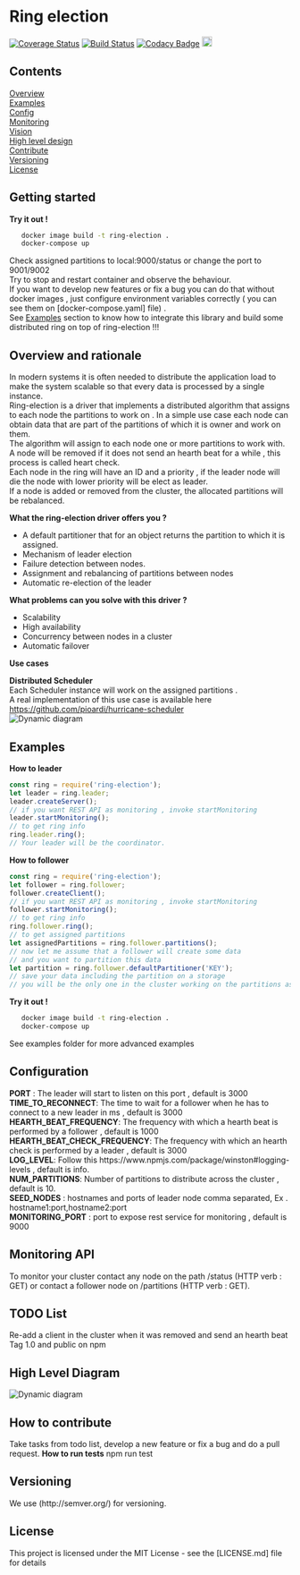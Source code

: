 # Ring election
[![Coverage Status](https://coveralls.io/repos/github/pioardi/ring-election/badge.svg?branch=master)](https://coveralls.io/github/pioardi/ring-election?branch=master)
[![Build Status](https://travis-ci.org/pioardi/ring-election.svg?branch=master)](https://travis-ci.org/pioardi/ring-election)
[![Codacy Badge](https://api.codacy.com/project/badge/Grade/9eaceda32d104341879e3ece48595d1b)](https://www.codacy.com/app/alessandroardizio94/ring-election?utm_source=github.com&amp;utm_medium=referral&amp;utm_content=pioardi/ring-election&amp;utm_campaign=Badge_Grade)
<a href="https://badge.fury.io/js/ring-election"><img src="https://badge.fury.io/js/ring-election.svg" alt="npm version" height="18"></a>

<h2>Contents</h2>
<a href="#overview">Overview</a><br>
<a href="#examples">Examples </><br>
<a href="#config">Config</a><br>
<a href="#monitoring">Monitoring</a><br>
<a href="#todo">Vision</a><br>
<a href="#hld">High level design</a><br>
<a href="#contribute">Contribute</a><br>
<a href="#versioning">Versioning</a><br>
<a href="#license">License</a><br>


<h2 id="gs">Getting started</h2>
<strong> Try it out ! </strong>

```bash
   docker image build -t ring-election .
   docker-compose up
```
Check assigned partitions to local:9000/status or change the port to 9001/9002 <br>
Try to stop and restart container and observe the behaviour.<br>
If you want to develop new features or fix a bug you can do that without docker images , just configure environment variables correctly ( you can see them on [docker-compose.yaml] file) . <br>
See <a href="#examples">Examples</a> section to know how to integrate this library and build some distributed ring on top of ring-election !!! <br>

<h2 id="overview">Overview and rationale</h2>
In modern systems it is often needed to distribute the application load to make the system scalable so that every data is processed by a single instance. <br>
Ring-election is a driver that implements a distributed algorithm that assigns to each node the partitions to work on .
In a simple use case each node can obtain data that are part of the partitions of which it is owner and work on them. <br>
The algorithm will assign to each node one or more partitions to work with.<br>
A node will be removed if it does not send an hearth beat for a while , this process is called heart check.<br>
Each node in the ring will have an ID and a priority , if the leader node will die the node with lower priority will be elect as leader. <br>
If a node is added or removed from the cluster, the allocated partitions will be rebalanced.

<strong>What the ring-election driver offers you ?</strong><br>

- A default partitioner that for an object returns the partition to which it is assigned.<br>
- Mechanism of leader election<br>
- Failure detection between nodes.<br>
- Assignment and rebalancing of partitions between nodes<br>
- Automatic re-election of the leader<br>

<strong>What problems can you solve with this driver ?</strong><br>
- Scalability<br>
- High availability<br>
- Concurrency between nodes in a cluster<br>
- Automatic failover<br>

<strong>Use cases</strong>

<strong>Distributed Scheduler</strong><br>
Each Scheduler instance will work on the assigned partitions .<br>
A real implementation of this use case is available here https://github.com/pioardi/hurricane-scheduler <br>
![Dynamic diagram](doc/Ring-Scheduler-Use-Case.jpg)


<h2>Examples</h2>
<strong>How to leader</strong><br>

```javascript
const ring = require('ring-election');
let leader = ring.leader;
leader.createServer();
// if you want REST API as monitoring , invoke startMonitoring
leader.startMonitoring();
// to get ring info
ring.leader.ring();
// Your leader will be the coordinator.
```
<strong>How to follower</strong><br>

```javascript
const ring = require('ring-election');
let follower = ring.follower;
follower.createClient();
// if you want REST API as monitoring , invoke startMonitoring
follower.startMonitoring();
// to get ring info
ring.follower.ring();
// to get assigned partitions
let assignedPartitions = ring.follower.partitions();
// now let me assume that a follower will create some data
// and you want to partition this data
let partition = ring.follower.defaultPartitioner('KEY');
// save your data including the partition on a storage
// you will be the only one in the cluster working on the partitions assigned to you.
```

<strong> Try it out ! </strong>
```bash
   docker image build -t ring-election .
   docker-compose up
```

 
See examples folder for more advanced examples



<h2 id="config"> Configuration </h2>
 <strong>PORT</strong> : The leader will start to listen on this port , default is 3000 <br>
  <strong>TIME_TO_RECONNECT</strong>: The time to wait for a follower when he has to connect to a new leader in ms , default is 3000 <br>
  <strong>HEARTH_BEAT_FREQUENCY</strong>: The frequency with which a hearth beat is performed by a follower , default is 1000 <br>
  <strong>HEARTH_BEAT_CHECK_FREQUENCY</strong>: The frequency with which an hearth check is performed by a leader , default is 3000 <br>
  <strong>LOG_LEVEL</strong>: Follow this https://www.npmjs.com/package/winston#logging-levels , default is info.<br>
  <strong>NUM_PARTITIONS</strong>: Number of partitions to distribute across the cluster , default is 10. <br>
  <strong>SEED_NODES</strong> : hostnames and ports of leader node comma separated, Ex . hostname1:port,hostname2:port <br>
  <strong>MONITORING_PORT</strong> : port to expose rest service for monitoring , default is 9000<br>

<h2 id="monitoring"> Monitoring API </h2>
To monitor your cluster contact any node on the path /status (HTTP verb :  GET) or contact a follower node on /partitions (HTTP verb :  GET). <br>


<h2 id="todo">TODO List </h2>
Re-add a client in the cluster when it was removed and send an hearth beat <br>
Tag 1.0 and public on npm<br>

<h2 id="hld">High Level Diagram</h2>

![Dynamic diagram](doc/Ring.jpg)


<h2 id="contribute">How to contribute</h2>
Take tasks from todo list, develop a new feature or fix a bug and do a pull request.
<strong>How to run tests</strong>
npm run test

<h2 id="versioning">Versioning</h2>
We use (http://semver.org/) for versioning.

<h2 id="license">License</h2>
This project is licensed under the MIT License - see the [LICENSE.md] file for details

